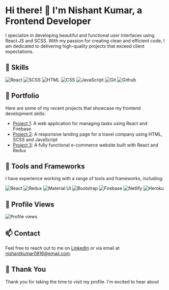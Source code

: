 # Hi there! 👋 I'm Nishant Kumar, a Frontend Developer

<!-- ![Nishant Kumar](https://github.com/username.png) -->

I specialize in developing beautiful and functional user interfaces using React JS and SCSS. With my passion for creating clean and efficient code, I am dedicated to delivering high-quality projects that exceed client expectations.

## 🚀 Skills

![React](https://img.shields.io/badge/-React-61dafb?logo=react&logoColor=white&style=flat-square)
![SCSS](https://img.shields.io/badge/-SCSS-cf649a?logo=sass&logoColor=white&style=flat-square)
![HTML](https://img.shields.io/badge/-HTML-e34c26?logo=html5&logoColor=white&style=flat-square)
![CSS](https://img.shields.io/badge/-CSS-1572b6?logo=css3&logoColor=white&style=flat-square)
![JavaScript](https://img.shields.io/badge/-JavaScript-f7df1e?logo=javascript&logoColor=white&style=flat-square)
![Git](https://img.shields.io/badge/-Git-f05032?logo=git&logoColor=white&style=flat-square)
![Github](https://img.shields.io/badge/-Github-181717?logo=github&logoColor=white&style=flat-square)

## 🎨 Portfolio

Here are some of my recent projects that showcase my frontend development skills:

- [Project 1](https://example.com): A web application for managing tasks using React and Firebase
- [Project 2](https://example.com): A responsive landing page for a travel company using HTML, SCSS and JavaScript
- [Project 3](https://example.com): A fully functional e-commerce website built with React and Redux

## 🔨 Tools and Frameworks

I have experience working with a range of tools and frameworks, including:

![React](https://img.shields.io/badge/-React-61dafb?logo=react&logoColor=white&style=flat-square)
![Redux](https://img.shields.io/badge/-Redux-764abc?logo=redux&logoColor=white&style=flat-square)
![Material UI](https://img.shields.io/badge/-Material_UI-0081cb?logo=material-ui&logoColor=white&style=flat-square)
![Bootstrap](https://img.shields.io/badge/-Bootstrap-563d7c?logo=bootstrap&logoColor=white&style=flat-square)
![Firebase](https://img.shields.io/badge/-Firebase-ffca28?logo=firebase&logoColor=white&style=flat-square)
![Netlify](https://img.shields.io/badge/-Netlify-00c7b7?logo=netlify&logoColor=white&style=flat-square)
![Heroku](https://img.shields.io/badge/-Heroku-430098?logo=heroku&logoColor=white&style=flat-square)

## 👀 Profile Views

![Profile views](https://komarev.com/ghpvc/?username=your-github-username&style=flat-square)

## 📫 Contact

Feel free to reach out to me on [LinkedIn](https://www.linkedin.com/in/nishant-kumar-590a53115/) or via email at nishantkumar0816@email.com.

## 🙏 Thank You

Thank you for taking the time to visit my profile. I'm excited to hear about
